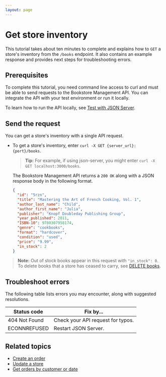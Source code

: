 ```yaml
---
layout: page
---
```

# Get store inventory

This tutorial takes about ten minutes to complete and explains how to `GET` a store's inventory from the `/books` endpoint. It also contains an example response and provides next steps for troubleshooting errors.

## Prerequisites

To complete this tutorial, you need command line access to curl and must be able to send requests to the Bookstore Management API. You can integrate the API with your test environment or run it locally.

To learn how to run the API locally, see [Test with JSON Server](test-with-json-server.md).

## Send the request

You can get a store's inventory with a single API request.

* To get a store's inventory, enter `curl -X GET {server_url}:{port}/books`.

    > **Tip:**
    > For example, if using json-server, you might enter `curl -X GET localhost:3000/books`.

    The Bookstore Management API returns a `200 OK` along with a JSON response body in the following format.

    ```json
    {
      "id": "5rzn",
      "title": "Mastering the Art of French Cooking, Vol. 1",
      "author_last_name": "Child",
      "author_first_name": "Julia",
      "publisher": "Knopf Doubleday Publishing Group",
      "year_published": 2011,
      "ISBN-10": 9780307958174,
      "genre": "cookbooks",
      "format": "hardcover",
      "condition": "used",
      "price": "9.99",
      "in_stock": 2
    }
    ```

> **Note:** Out of stock books appear in this request with `"in_stock": 0`. To delete books that a store has ceased to carry, see [DELETE books](delete-books.md).

## Troubleshoot errors

The following table lists errors you may encounter, along with suggested resolutions.

| Status code             | Fix by...                                       |
|-------------------------|---------------------------------------------------|
| 404 Not Found           | Check your API request for typos. |
| ECONNREFUSED            | Restart JSON Server.                      |

## Related topics

* [Create an order](tutorials/create-an-order.md)
* [Update a store](tutorials/update-store.md)
* [Get orders by customer or date](tutorials/orders-customer-date.md)
